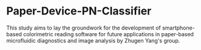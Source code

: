 # Paper-Device-PN-Classifier
This study aims to lay the groundwork for the development of smartphone-based colorimetric reading software for future applications in paper-based microfluidic diagnostics and image analysis by Zhugen Yang's group.
